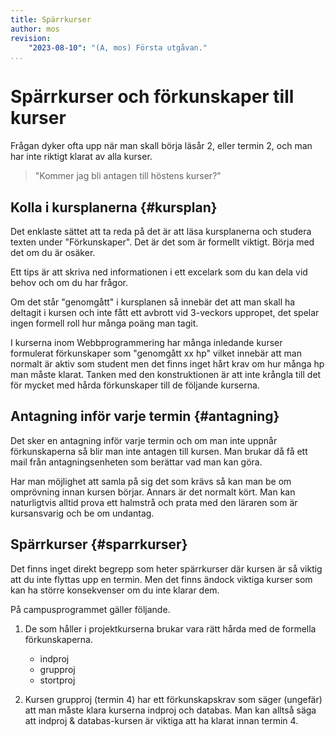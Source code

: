 ```yaml
---
title: Spärrkurser
author: mos
revision:
    "2023-08-10": "(A, mos) Första utgåvan."
...
```

Spärrkurser och förkunskaper till kurser
==================================

Frågan dyker ofta upp när man skall börja läsår 2, eller termin 2, och man har inte riktigt klarat av alla kurser.

> "Kommer jag bli antagen till höstens kurser?"



Kolla i kursplanerna {#kursplan}
----------------------------------

Det enklaste sättet att ta reda på det är att läsa kursplanerna och studera texten under "Förkunskaper". Det är det som är formellt viktigt. Börja med det om du är osäker. 

Ett tips är att skriva ned informationen i ett excelark som du kan dela vid behov och om du har frågor.

Om det står "genomgått" i kursplanen så innebär det att man skall ha deltagit i kursen och inte fått ett avbrott vid 3-veckors uppropet, det spelar ingen formell roll hur många poäng man tagit.

I kurserna inom Webbprogrammering har många inledande kurser formulerat förkunskaper som "genomgått xx hp" vilket innebär att man normalt är aktiv som student men det finns inget hårt krav om hur många hp man måste klarat. Tanken med den konstruktionen är att inte krångla till det för mycket med hårda förkunskaper till de följande kurserna.



Antagning inför varje termin {#antagning}
----------------------------------

Det sker en antagning inför varje termin och om man inte uppnår förkunskaperna så blir man inte antagen till kursen. Man brukar då få ett mail från antagningsenheten som berättar vad man kan göra.

Har man möjlighet att samla på sig det som krävs så kan man be om omprövning innan kursen börjar. Annars är det normalt kört. Man kan naturligtvis alltid prova ett halmstrå och prata med den läraren som är kursansvarig och be om undantag.



Spärrkurser {#sparrkurser}
----------------------------------

Det finns inget direkt begrepp som heter spärrkurser där kursen är så viktig att du inte flyttas upp en termin. Men det finns ändock viktiga kurser som kan ha större konsekvenser om du inte klarar dem.

På campusprogrammet gäller följande.

1. De som håller i projektkurserna brukar vara rätt hårda med de formella förkunskaperna.
    * indproj
    * grupproj
    * stortproj

1. Kursen grupproj (termin 4) har ett förkunskapskrav som säger (ungefär) att man måste klara kurserna indproj och databas. Man kan alltså säga att indproj & databas-kursen är viktiga att ha klarat innan termin 4.
